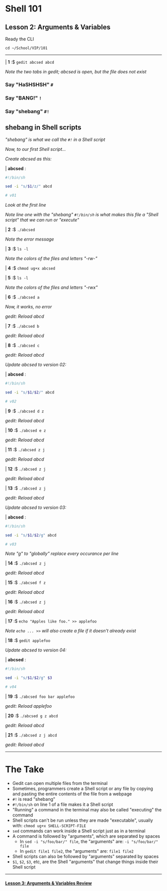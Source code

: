 # Shell 101
## Lesson 2: Arguments & Variables

Ready the CLI

`cd ~/School/VIP/101`

___

| **1** :$ `gedit abcsed abcd`

*Note the two tabs in gedit; abcsed is open, but the file does not exist*

### Say "HaSHSHSH" `#`

### Say "BANG!" `!`

### Say "shebang" `#!`

## shebang in Shell scripts

*"shebang" is what we call the `#!` in a Shell script*

*Now, to our first Shell script...*

*Create abcsed as this:*

| **abcsed** :

```sh
#!/bin/sh

sed -i "s/$1/z/" abcd

# v01
```

*Look at the first line*

*Note line one with the "shebang" `#!/bin/sh` is what makes this file a "Shell script" that we can run or "execute"*

| **2** :$ `./abcsed`

*Note the error message*

| **3** :$ `ls -l`

*Note the colors of the files and letters "-rw-"*

| **4** :$ `chmod ug+x abcsed`

| **5** :$ `ls -l`

*Note the colors of the files and letters "-rwx"*

| **6** :$ `./abcsed a`

*Now, it works, no error*

*gedit: Reload abcd*

| **7** :$ `./abcsed b`

*gedit: Reload abcd*

| **8** :$ `./abcsed c`

*gedit: Reload abcd*

*Update abcsed to version 02:*

| **abcsed** :

```sh
#!/bin/sh

sed -i "s/$1/$2/" abcd

# v02
```

| **9** :$ `./abcsed d z`

*gedit: Reload abcd*

| **10** :$ `./abcsed e z`

*gedit: Reload abcd*

| **11** :$ `./abcsed z j`

*gedit: Reload abcd*

| **12** :$ `./abcsed z j`

*gedit: Reload abcd*

| **13** :$ `./abcsed z j`

*gedit: Reload abcd*

*Update abcsed to version 03:*

| **abcsed** :

```sh
#!/bin/sh

sed -i "s/$1/$2/g" abcd

# v03
```

*Note "g" to "globally" replace every occurance per line*

| **14** :$ `./abcsed z j`

*gedit: Reload abcd*

| **15** :$ `./abcsed f z`

*gedit: Reload abcd*

| **16** :$ `./abcsed z j`

*gedit: Reload abcd*

| **17** :$ `echo "Apples like foo." >> applefoo`

*Note `echo ... >>` will also create a file if it doesn't already exist*

| **18** :$ `gedit applefoo`

*Update abcsed to version 04:*

| **abcsed** :

```sh
#!/bin/sh

sed -i "s/$1/$2/g" $3

# v04
```

| **19** :$ `./abcsed foo bar applefoo`

*gedit: Reload applefoo*

| **20** :$ `./abcsed g z abcd`

*gedit: Reload abcd*

| **21** :$ `./abcsed z j abcd`

*gedit: Reload abcd*

___

# The Take

- Gedit can open multiple files from the terminal
- Sometimes, programmers create a Shell script or any file by copying and pasting the entire contents of the file from a webpage
- `#!` is read "shebang"
- `#!/bin/sh` on line 1 of a file makes it a Shell script
- "Running" a command in the terminal may also be called "executing" the command
- Shell scripts can't be run unless they are made "executable", usually with: `chmod ug+x SHELL-SCRIPT-FILE`
- `sed` commands can work inside a Shell script just as in a terminal
- A command is followed by "arguments", which are separated by spaces
  - In `sed -i "s/foo/bar/" file`, the "arguments" are: `-i "s/foo/bar/" file`
  - In `gedit file1 file2`, the "arguments" are: `file1 file2`
- Shell scripts can also be followed by "arguments" separated by spaces
- `$1`, `$2`, `$3`, etc, are the Shell "arguments" that change things inside their Shell script

___

#### [Lesson 3: Arguments & Variables Review](https://github.com/inkVerb/vip/blob/master/101-shell/Lesson-03.md)
